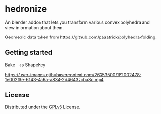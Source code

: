 # hedronize

An blender addon that lets you transform various convex polyhedra and view information about them.

Geometric data taken from https://github.com/paaatrick/polyhedra-folding.


## Getting started
Bake　as ShapeKey




https://user-images.githubusercontent.com/26353500/182002478-1e002f9e-6143-4a6a-a834-2d46432cba8c.mp4


## License
Distributed under the [GPLv3](LICENSE) License.


